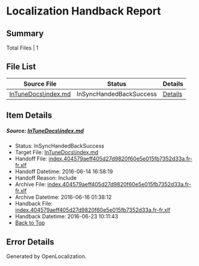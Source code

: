 # <a name='report-top'></a> Localization Handback Report

## Summary
 Total Files | 1

## File List
 Source File | Status | Details 
 ----------- | ------ | ------- 
 [InTuneDocs\index.md](https://github.com/Microsoft/IntuneDocs-pr/blob/d506cda103893489aa4b3e657ac9223ecc6d39c8/InTuneDocs/index.md) | InSyncHandedBackSuccess | [Details](#8aa2bcd921254083fc05ad2768c0a69f9d96ba4f655)

## Item Details
##### <a name='8aa2bcd921254083fc05ad2768c0a69f9d96ba4f655'></a> Source: [InTuneDocs\index.md](https://github.com/Microsoft/IntuneDocs-pr/blob/d506cda103893489aa4b3e657ac9223ecc6d39c8/InTuneDocs/index.md)
* Status: InSyncHandedBackSuccess
* Target File: [InTuneDocs\index.md](https://github.com/Microsoft/IntuneDocs-pr.fr-fr/blob/eb01b3fba133fc8045a6d067f1457afaf0d819c7/InTuneDocs/index.md)
* Handoff File: [index.404579aeff405d27d9820f60e5e015fb7352d33a.fr-fr.xlf](https://github.com/Microsoft/EM.handoff/blob/c10ee6caf5052072fd9abe3d0cea6bc7124a8685/ol-handoff/Microsoft/IntuneDocs-pr.fr-fr/master/index.404579aeff405d27d9820f60e5e015fb7352d33a.fr-fr.xlf)
* Handoff Datetime: 2016-06-14 16:58:19
* Handoff Reason: Include
* Archive File: [index.404579aeff405d27d9820f60e5e015fb7352d33a.fr-fr.xlf](https://github.com/Microsoft/EM.handoff/blob/ae3c1e1987ec9c8bd9a8e9721587a4b4fcb6b42d/ol-handoff/Microsoft/IntuneDocs-pr.fr-fr/master/archive/index.404579aeff405d27d9820f60e5e015fb7352d33a.fr-fr.xlf)
* Archive Datetime: 2016-06-16 01:38:12
* Handback File: [index.404579aeff405d27d9820f60e5e015fb7352d33a.fr-fr.xlf](https://github.com/Microsoft/EM.handback/blob/c9cf02c196ce483cfa6a28c09fef4f1ced504da6/ol-handback/Microsoft/IntuneDocs-pr.fr-fr/master/index.404579aeff405d27d9820f60e5e015fb7352d33a.fr-fr.xlf)
* Handback Datetime: 2016-06-23 10:11:43
* [Back to Top](#report-top)


## Error Details

Generated by OpenLocalization.
